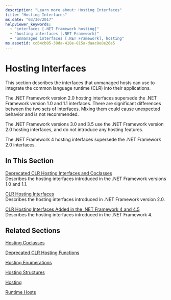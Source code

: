 ```yaml
---
description: "Learn more about: Hosting Interfaces"
title: "Hosting Interfaces"
ms.date: "03/30/2017"
helpviewer_keywords: 
  - "interfaces [.NET Framework hosting]"
  - "hosting interfaces [.NET Framework]"
  - "unmanaged interfaces [.NET Framework], hosting"
ms.assetid: cc64cb05-38da-418e-815a-daac8e8e26e5
---
```

# Hosting Interfaces

This section describes the interfaces that unmanaged hosts can use to integrate the common language runtime (CLR) into their applications.  
  
 The .NET Framework version 2.0 hosting interfaces supersede the .NET Framework version 1.0 and 1.1 interfaces. There are significant differences between the two sets of interfaces. Mixing them could cause unexpected behavior and is not recommended.  
  
 The .NET Framework versions 3.0 and 3.5 use the .NET Framework version 2.0 hosting interfaces, and do not introduce any hosting features.  
  
 The .NET Framework 4 hosting interfaces supersede the .NET Framework 2.0 interfaces.
  
## In This Section  

 [Deprecated CLR Hosting Interfaces and Coclasses](deprecated-clr-hosting-interfaces-and-coclasses.md)  
 Describes the hosting interfaces introduced in the .NET Framework versions 1.0 and 1.1.  
  
 [CLR Hosting Interfaces](clr-hosting-interfaces.md)  
 Describes the hosting interfaces introduced in .NET Framework version 2.0.  
  
 [CLR Hosting Interfaces Added in the .NET Framework 4 and 4.5](clr-hosting-interfaces-added-in-the-net-framework-4-and-4-5.md)  
 Describes the hosting interfaces introduced in the .NET Framework 4.  
  
## Related Sections  

 [Hosting Coclasses](hosting-coclasses.md)  
  
 [Deprecated CLR Hosting Functions](deprecated-clr-hosting-functions.md)  
  
 [Hosting Enumerations](hosting-enumerations.md)  
  
 [Hosting Structures](hosting-structures.md)  
  
 [Hosting](index.md)  
  
 [Runtime Hosts](/previous-versions/dotnet/netframework-4.0/a51xd4ze(v=vs.100))
